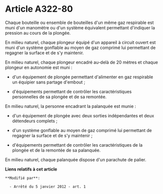 # Article A322-80

Chaque bouteille ou ensemble de bouteilles d'un même gaz respirable est muni d'un manomètre ou d'un système équivalent
permettant d'indiquer la pression au cours de la plongée. 

En milieu naturel, chaque plongeur équipé d'un appareil à circuit ouvert est muni d'un système gonflable au moyen de gaz
comprimé lui permettant de regagner la surface et de s'y maintenir. 

En milieu naturel, chaque plongeur encadré au-delà de 20 mètres et chaque plongeur en autonomie est muni : 

- d'un équipement de plongée permettant d'alimenter en gaz respirable un équipier sans partage d'embout ; 

- d'équipements permettant de contrôler les caractéristiques personnelles de sa plongée et de sa remontée. 

En milieu naturel, la personne encadrant la palanquée est munie : 

- d'un équipement de plongée avec deux sorties indépendantes et deux détendeurs complets ; 

- d'un système gonflable au moyen de gaz comprimé lui permettant de regagner la surface et de s'y maintenir ; 

- d'équipements permettant de contrôler les caractéristiques de la plongée et de la remontée de sa palanquée. 

En milieu naturel, chaque palanquée dispose d'un parachute de palier.

**Liens relatifs à cet article**

	**Modifié par**:

	  - Arrêté du 5 janvier 2012 - art. 1
